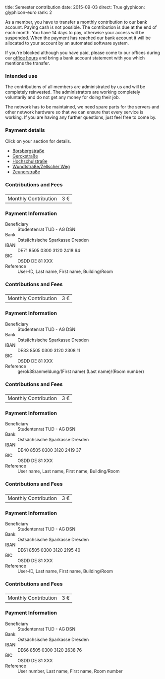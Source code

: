 title: Semester contribution
date: 2015-09-03
direct: True
glyphicon: glyphicon-euro
rank: 2

As a member, you have to transfer a monthly contribution to our bank account.
Paying cash is not possible.
The contribution is due at the end of each month. You have 14 days to pay, otherwise your access will be suspended.
When the payment has reached our bank account it will be allocated to your account by an automated software system.

If you're blocked although you have paid, please come to our offices during our [office hours](/contact) and bring a bank account statement with you which mentions the transfer.

### Intended use

The contributions of all members are administrated by us and will be completely reinvested. The administrators are working completely voluntarily and do not get any money for doing their job.

The network has to be maintained, we need spare parts for the servers and other network hardware so that we can ensure that every service is working. If you are having any further questions, just feel free to come by.

### Payment details

Click on your section for details.

<div>
  <ul class="nav nav-tabs" role="tablist">
    <li role="presentation"><a href="#borsbergstrasse"
    aria-controls="borsbergstrasse" role="tab" data-toggle="tab">Borsbergstraße</a>
    </li>
    <li role="presentation"><a href="#gerokstrasse"
    aria-controls="gerokstrasse" role="tab" data-toggle="tab">Gerokstraße</a>
    </li>
    <li role="presentation"><a href="#hochschulstrasse"
    aria-controls="hochschulstrasse" role="tab" data-toggle="tab">Hochschulstraße</a>
    </li>
    <li role="presentation"><a href="#wundtstrasse"
    aria-controls="wundtstrasse" role="tab" data-toggle="tab">Wundtstraße/Zellscher Weg</a>
    </li>
    <li role="presentation"><a href="#zeunerstrasse"
    aria-controls="zeunerstrasse" role="tab" data-toggle="tab">Zeunerstraße</a>
    </li>
  </ul>
  <div class="tab-content">
    <div class="tab-pane row" role="tabpanel" id="borsbergstrasse">
      <div class="col-sm-6">
        <h3>Contributions and Fees</h3>
        <table class="table">
          <thead>
            <tr>
              <td></td>
              <td></td>
            </tr>
          </thead>
          <tbody>
            <tr>
              <td>Monthly Contribution</td>
              <td>3 €</td>
            </tr>
          </tbody>
        </table>
      </div>
      <div class="col-sm-6">
        <h3>Payment Information</h3>
        <dl>
          <dt>Beneficiary</dt>
          <dd>Studentenrat TUD - AG DSN</dd>
          <dt>Bank</dt>
          <dd>Ostsächsische Sparkasse Dresden</dd>
          <dt>IBAN</dt>
          <dd>DE71 8505 0300 3120 2418 64</dd>
          <dt>BIC</dt>
          <dd>OSDD DE 81 XXX</dd>
          <dt>Reference</dt>
          <dd>User-ID, Last name, First name, Building/Room</dd>
        </dl>
      </div>
    </div>
    <div class="tab-pane row" role="tabpanel" id="gerokstrasse">
      <div class="col-sm-6">
        <h3>Contributions and Fees</h3>
        <table class="table">
          <thead>
            <tr>
              <td></td>
              <td></td>
            </tr>
          </thead>
          <tbody>
            <tr>
              <td>Monthly Contribution</td>
              <td>3 €</td>
            </tr>
          </tbody>
        </table>
      </div>
      <div class="col-sm-6">
        <h3>Payment Information</h3>
        <dl>
          <dt>Beneficiary</dt>
          <dd>Studentenrat TUD - AG DSN</dd>
          <dt>Bank</dt>
          <dd>Ostsächsische Sparkasse Dresden</dd>
          <dt>IBAN</dt>
          <dd>DE33 8505 0300 3120 2308 11</dd>
          <dt>BIC</dt>
          <dd>OSDD DE 81 XXX</dd>
          <dt>Reference</dt>
          <dd>gerok38/anmeldung/(First name) (Last name)/(Room number)</dd>
        </dl>
      </div>
    </div>
    <div class="tab-pane row" role="tabpanel" id="hochschulstrasse">
      <div class="col-sm-6">
        <h3>Contributions and Fees</h3>
        <table class="table">
          <thead>
            <tr>
              <td></td>
              <td></td>
            </tr>
          </thead>
          <tbody>
            <tr>
              <td>Monthly Contribution</td>
              <td>3 €</td>
            </tr>
          </tbody>
        </table>
      </div>
      <div class="col-sm-6">
        <h3>Payment Information</h3>
        <dl>
          <dt>Beneficiary</dt>
          <dd>Studentenrat TUD - AG DSN</dd>
          <dt>Bank</dt>
          <dd>Ostsächsische Sparkasse Dresden</dd>
          <dt>IBAN</dt>
          <dd>DE40 8505 0300 3120 2419 37</dd>
          <dt>BIC</dt>
          <dd>OSDD DE 81 XXX</dd>
          <dt>Reference</dt>
          <dd>User name,  Last name, First name, Building/Room</dd>
        </dl>
      </div>
    </div>
    <div class="tab-pane row" role="tabpanel" id="wundtstrasse">
      <div class="col-sm-6">
        <h3>Contributions and Fees</h3>
        <table class="table">
          <thead>
            <tr>
              <td></td>
              <td></td>
            </tr>
          </thead>
          <tbody>
            <tr>
              <td>Monthly Contribution</td>
              <td>3 €</td>
            </tr>
          </tbody>
        </table>
      </div>
      <div class="col-sm-6">
        <h3>Payment Information</h3>
        <dl>
          <dt>Beneficiary</dt>
          <dd>Studentenrat TUD - AG DSN</dd>
          <dt>Bank</dt>
          <dd>Ostsächsische Sparkasse Dresden</dd>
          <dt>IBAN</dt>
          <dd>DE61 8505 0300 3120 2195 40</dd>
          <dt>BIC</dt>
          <dd>OSDD DE 81 XXX</dd>
          <dt>Reference</dt>
          <dd>User-ID, Last name, First name, Building/Room</dd>
        </dl>
      </div>
    </div>
    <div class="tab-pane row" role="tabpanel" id="zeunerstrasse">
      <div class="col-sm-6">
        <h3>Contributions and Fees</h3>
        <table class="table">
          <thead>
            <tr>
              <td></td>
              <td></td>
            </tr>
          </thead>
          <tbody>
            <tr>
              <td>Monthly Contribution</td>
              <td>3 €</td>
            </tr>
          </tbody>
        </table>
      </div>
      <div class="col-sm-6">
        <h3>Payment Information</h3>
        <dl>
          <dt>Beneficiary</dt>
          <dd>Studentenrat TUD - AG DSN</dd>
          <dt>Bank</dt>
          <dd>Ostsächsische Sparkasse Dresden</dd>
          <dt>IBAN</dt>
          <dd>DE66 8505 0300 3120 2638 76</dd>
          <dt>BIC</dt>
          <dd>OSDD DE 81 XXX</dd>
          <dt>Reference</dt>
          <dd>User number, Last name, First name, Room number</dd>
        </dl>
      </div>
    </div>
  </div>
</div>
